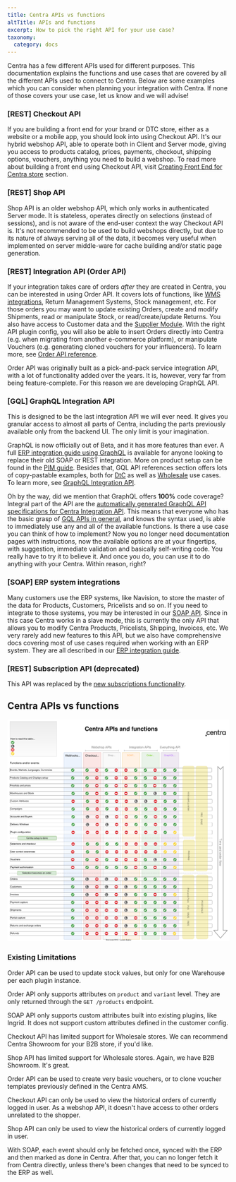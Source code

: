 ```yaml
---
title: Centra APIs vs functions
altTitle: APIs and functions
excerpt: How to pick the right API for your use case?
taxonomy:
  category: docs
---
```



Centra has a few different APIs used for different purposes. This documentation explains the functions and use cases that are covered by all the different APIs used to connect to Centra. Below are some examples which you can consider when planning your integration with Centra. If none of those covers your use case, let us know and we will advise!

### [REST] Checkout API

If you are building a front end for your brand or DTC store, either as a website or a mobile app, you should look into using Checkout API. It's our hybrid webshop API, able to operate both in Client and Server mode, giving you access to products catalog, prices, payments, checkout, shipping options, vouchers, anything you need to build a webshop. To read more about building a front end using Checkout API, visit [Creating Front End for Centra store](/fe-development) section.

### [REST] Shop API

Shop API is an older webshop API, which only works in authenticated Server mode. It is stateless, operates directly on selections (instead of sessions), and is not aware of the end-user context the way Checkout API is. It's not recommended to be used to build webshops directly, but due to its nature of always serving all of the data, it becomes very useful when implemented on server middle-ware for cache building and/or static page generation.

### [REST] Integration API (Order API)

If your integration takes care of orders *after* they are created in Centra, you can be interested in using Order API. It covers lots of functions, like [WMS integrations](/guides/wms-integration), Return Management Systems, Stock management, etc. For those orders you may want to update existing Orders, create and modify Shipments, read or manipulate Stock, or read/create/update Returns. You also have access to Customer data and the [Supplier Module](https://support.centra.com/centra-sections/modules/supplier-module). With the right API plugin config, you will also be able to insert Orders directly into Centra (e.g. when migrating from another e-commerce platform), or manipulate Vouchers (e.g. generating cloned vouchers for your influencers). To learn more, see [Order API reference](/api-references/order-api).

Order API was originally built as a pick-and-pack service integration API, with a lot of functionality added over the years. It is, however, very far from being feature-complete. For this reason we are developing GraphQL API.

### [GQL] GraphQL Integration API

This is designed to be the last integration API we will ever need. It gives you granular access to almost all parts of Centra, including the parts previously available only from the backend UI. The only limit is your imagination.

GraphQL is now officially out of Beta, and it has more features than ever. A full [ERP integration guide using GraphQL](/guides/erp-gql-integration) is available for anyone looking to replace their old SOAP or REST integration. More on product setup can be found in the [PIM guide](/guides/pim-gql-integration). Besides that, GQL API references section offers lots of copy-pastable examples, both for [DtC](/api-references/graphql-integration-api/examples/dtc) as well as [Wholesale](/api-references/graphql-integration-api/examples/b2b) use cases. To learn more, see [GraphQL Integration API](/api-references/graphql-integration-api).

Oh by the way, did we mention that GraphQL offers **100%** code coverage? Integral part of the API are the [automatically generated GraphQL API specifications for Centra Integration API](https://docs.centra.com/graphql/). This means that everyone who has the basic grasp of [GQL APIs in general](https://graphql.org), and knows the syntax used, is able to immediately use any and all of the available functions. Is there a use case you can think of how to implement? Now you no longer need documentation pages with instructions, now the available options are at your fingertips, with suggestion, immediate validation and basically self-writing code. You really have to try it to believe it. And once you do, you can use it to do anything with your Centra. Within reason, right?

### [SOAP] ERP system integrations

Many customers use the ERP systems, like Navision, to store the master of the data for Products, Customers, Pricelists and so on. If you need to integrate to those systems, you may be interested in our [SOAP API](/api-references/soap-integration-api). Since in this case Centra works in a slave mode, this is currently the only API that allows you to modify Centra Products, Pricelists, Shipping, Invoices, etc. We very rarely add new features to this API, but we also have comprehensive docs covering most of use cases required when working with an ERP system. They are all described in our [ERP integration guide](/guides/erp-integration).

### [REST] Subscription API (deprecated)

This API was replaced by the [new subscriptions functionality](/fe-development/subscriptions).

## Centra APIs vs functions

![Centra APIs vs functions](APIs.svg)

### Existing Limitations

<a id="LimitOrderWriteStock"></a>
Order API can be used to update stock values, but only for one Warehouse per each plugin instance.

<a id="LimitOrderReadAttributes"></a>
Order API only supports attributes on `product` and `variant` level. They are only returned through the `GET /products` endpoint.

<a id="LimitSoapWriteAttributes"></a>
SOAP API only supports custom attributes built into existing plugins, like Ingrid. It does not support custom attributes defined in the customer config.

<a id="LimitCheckoutB2B"></a>
Checkout API has limited support for Wholesale stores. We can recommend Centra Showroom for your B2B store, if you'd like.

<a id="LimitShopB2B"></a>
Shop API has limited support for Wholesale stores. Again, we have B2B Showroom. It's great.

<a id="LimitOrderWriteVouchers"></a>
Order API can be used to create very basic vouchers, or to clone voucher templates previously defined in the Centra AMS.

<a id="LimitCheckoutReadOrders"></a>
Checkout API can only be used to view the historical orders of currently logged in user. As a webshop API, it doesn't have access to other orders unrelated to the shopper.

<a id="LimitShopReadOrders"></a>
Shop API can only be used to view the historical orders of currently logged in user.

<a id="LimitSoapReadAll"></a>
With SOAP, each event should only be fetched once, synced with the ERP and then marked as done in Centra. After that, you can no longer fetch it from Centra directly, unless there's been changes that need to be synced to the ERP as well.
